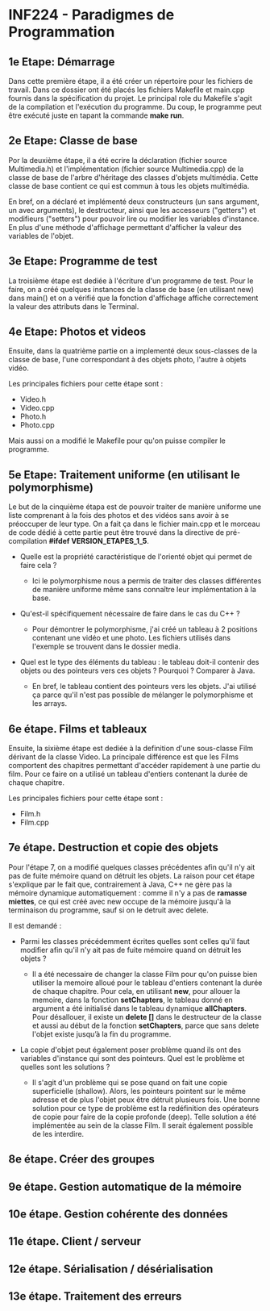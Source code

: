 # INF224 - Paradigmes de Programmation

## 1e Etape: Démarrage
Dans cette première étape, il a été créer un répertoire pour les fichiers de travail. Dans ce dossier ont été placés les fichiers Makefile et main.cpp fournis dans la spécification du projet. Le principal role du Makefile s'agit de la compilation et l'exécution du programme. Du coup, le programme peut être exécuté juste en tapant la commande **make run**.

## 2e Etape: Classe de base
Por la deuxième étape, il a été ecrire la déclaration (fichier source Multimedia.h) et l'implémentation (fichier source Multimedia.cpp) de la classe de base de l'arbre d'héritage des classes d'objets multimédia. Cette classe de base contient ce qui est commun à tous les objets multimédia.

En bref, on a déclaré et implémenté deux constructeurs (un sans argument, un avec arguments), le destructeur, ainsi que les accesseurs ("getters") et modifieurs ("setters") pour pouvoir lire ou modifier les variables d'instance. En plus d'une méthode d'affichage permettant d'afficher la valeur des variables de l'objet.

## 3e Etape: Programme de test
La troisième étape est dediée à l'écriture d'un programme de test. Pour le faire, on a créé quelques instances de la classe de base (en utilisant new) dans main() et on a vérifié que la fonction d'affichage affiche correctement la valeur des attributs dans le Terminal.

## 4e Etape: Photos et videos
Ensuite, dans la quatrième partie on a implementé deux sous-classes de la classe de base, l'une correspondant à des objets photo, l'autre à objets vidéo. 

Les principales fichiers pour cette étape sont :
- Video.h
- Video.cpp
- Photo.h
- Photo.cpp

Mais aussi on a modifié le Makefile pour qu'on puisse compiler le programme.

## 5e Etape: Traitement uniforme (en utilisant le polymorphisme)

Le but de la cinquième étapa est de pouvoir traiter de manière uniforme une liste comprenant à la fois des photos et des vidéos sans avoir à se préoccuper de leur type. On a fait ça dans le fichier main.cpp et le morceau de code dédié à cette partie peut être trouvé dans la directive de pré-compilation **#ifdef VERSION_ETAPES_1_5**.

* Quelle est la propriété caractéristique de l'orienté objet qui permet de faire cela ?
    - Ici le polymorphisme nous a permis de traiter des classes différentes de manière uniforme même sans connaître leur implémentation à la base.

* Qu'est-il spécifiquement nécessaire de faire dans le cas du C++ ?
    - Pour démontrer le polymorphisme, j'ai créé un tableau à 2 positions contenant une vidéo et une photo. Les fichiers utilisés dans l'exemple se trouvent dans le dossier media.

* Quel est le type des éléments du tableau : le tableau doit-il contenir des objets ou des pointeurs vers ces objets ? Pourquoi ? Comparer à Java.
    - En bref, le tableau contient des pointeurs vers les objets. J'ai utilisé ça parce qu'il n'est pas possible de mélanger le polymorphisme et les arrays.

## 6e étape. Films et tableaux

Ensuite, la sixième étape est dediée à la definition d'une sous-classe Film dérivant de la classe Video. La principale différence est que les Films comportent des chapitres permettant d'accéder rapidement à une partie du film. Pour ce faire on a utilisé un tableau d'entiers contenant la durée de chaque chapitre.

Les principales fichiers pour cette étape sont :
- Film.h
- Film.cpp

## 7e étape. Destruction et copie des objets

Pour l'étape 7, on a modifié quelques classes précédentes afin qu'il n'y ait pas de fuite mémoire quand on détruit les objets. La raison pour cet étape s'explique par le fait que, contrairement à Java, C++ ne gère pas la mémoire dynamique automatiquement : comme il n'y a pas de **ramasse miettes**, ce qui est créé avec new occupe de la mémoire jusqu'à la terminaison du programme, sauf si on le detruit avec delete.

Il est demandé :

* Parmi les classes précédemment écrites quelles sont celles qu'il faut modifier afin qu'il n'y ait pas de fuite mémoire quand on détruit les objets ? 
    - Il a été necessaire de changer la classe Film pour qu'on puisse bien utiliser la memoire alloué pour le tableau d'entiers contenant la durée de chaque chapitre. Pour cela, en utilisant **new**, pour allouer la memoire, dans la fonction **setChapters**, le tableau donné en argument a été initialisé dans le tableau dynamique **allChapters**. Pour désallouer, il existe un **delete []** dans le destructeur de la classe et aussi au début de la fonction **setChapters**, parce que sans delete l'objet existe jusqu’à la fin du programme.

* La copie d'objet peut également poser problème quand ils ont des variables d'instance qui sont des pointeurs. Quel est le problème et quelles sont les solutions ?
    - Il s'agit d'un problème qui se pose quand on fait une copie superficielle (shallow). Alors, les pointeurs pointent sur le même adresse et de plus l'objet peux être détruit plusieurs fois. Une bonne solution pour ce type de problème est la redéfinition des opérateurs de copie pour faire de la copie profonde (deep). Telle solution a été implémentée au sein de la classe Film. Il serait également possible de les interdire.

## 8e étape. Créer des groupes

## 9e étape. Gestion automatique de la mémoire

## 10e étape. Gestion cohérente des données

## 11e étape. Client / serveur

## 12e étape. Sérialisation / désérialisation

## 13e étape. Traitement des erreurs
